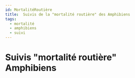 ```yaml
---
id: MortalitéRoutière
title:  Suivis de la "mortalité routière" des Amphibiens
tags:
  - mortalité
  - amphibiens
  - suivi
---
```

# Suivis "mortalité routière" Amphibiens

